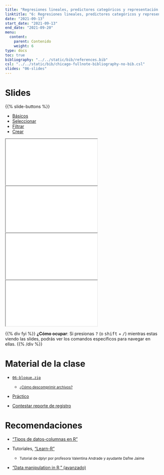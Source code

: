 ```yaml
---
title: "Regresiones lineales, predictores categóricos y representación gráfica"
linktitle: "6: Regresiones lineales, predictores categóricos y representación gráfica"
date: "2021-09-13"
start_date: "2021-09-13"
end_date: "2021-09-20"
menu:
  content:
    parent: Contenido
    weight: 6
type: docs
toc: true
bibliography: "../../static/bib/references.bib"
csl: "../../static/bib/chicago-fullnote-bibliography-no-bib.csl"
slides: "06-slides"
---
```


# Slides

{{% slide-buttons %}}

<ul class="nav nav-tabs" id="slide-tabs" role="tablist">
<li class="nav-item">
<a class="nav-link active" id="básicos-tab" data-toggle="tab" href="#básicos" role="tab" aria-controls="básicos" aria-selected="true">Básicos</a>
</li>
<li class="nav-item">
<a class="nav-link" id="seleccionar-tab" data-toggle="tab" href="#seleccionar" role="tab" aria-controls="seleccionar" aria-selected="false">Seleccionar</a>
</li>
<li class="nav-item">
<a class="nav-link" id="filtrar-tab" data-toggle="tab" href="#filtrar" role="tab" aria-controls="filtrar" aria-selected="false">Filtrar</a>
</li>
<li class="nav-item">
<a class="nav-link" id="crear-tab" data-toggle="tab" href="#crear" role="tab" aria-controls="crear" aria-selected="false">Crear</a>
</li>
</ul>

<div id="slide-tabs" class="tab-content">

<div id="básicos" class="tab-pane fade show active" role="tabpanel" aria-labelledby="básicos-tab">

<div class="embed-responsive embed-responsive-16by9">

<iframe class="embed-responsive-item" src="/slides/04-slides.html#1">
</iframe>

</div>

</div>

<div id="seleccionar" class="tab-pane fade" role="tabpanel" aria-labelledby="seleccionar-tab">

<div class="embed-responsive embed-responsive-16by9">

<iframe class="embed-responsive-item" src="/slides/04-slides.html#35">
</iframe>

</div>

</div>

<div id="filtrar" class="tab-pane fade" role="tabpanel" aria-labelledby="filtrar-tab">

<div class="embed-responsive embed-responsive-16by9">

<iframe class="embed-responsive-item" src="/slides/04-slides.html#45">
</iframe>

</div>

</div>

<div id="crear" class="tab-pane fade" role="tabpanel" aria-labelledby="crear-tab">

<div class="embed-responsive embed-responsive-16by9">

<iframe class="embed-responsive-item" src="/slides/04-slides.html#52">
</iframe>

</div>

</div>

</div>

{{% div fyi %}}
**¿Cómo ocupar**: Si presionas <kbd>?</kbd> (o <kbd>shift</kbd> + <kbd>/</kbd>) mientras estas viendo las slides, podrás ver los comandos específicos para navegar en ellas.
{{% /div %}}

# Material de la clase

-   [<i class="fas fa-file-archive"></i> `06-bloque.zip`](https://github.com/learn-R/09-class/raw/main/05-bloque.zip)

    -   <small>[<i class="fas fa-file-o"></i>¿Cómo descomprimir archivos?](/resource/unzipping)</small>

-   [<i class="fas fa-laptop-code"></i> Práctico](/example/06-practico/)

-   <i class="fas fa-external-link-square-alt"></i> [Contestar reporte de registro](https://learn-r.formr.org)

# Recomendaciones

-   <i class="fas fa-book"></i> [“Tipos de datos-columnas en R”](https://statsandr.com/blog/data-types-in-r/)

-   <i class="fab fa-youtube"></i> Tutoriales, [“Learn-R”](https://www.youtube.com/watch?v=APzU10EMMjg)

    -   <small>Tutorial de dplyr por profesora Valentina Andrade y ayudante Dafne Jaime</small>

-   <i class="fas fa-book"></i> [“Data manipulation in R,” (avanzado)](https://statsandr.com/blog/data-manipulation-in-r/)
